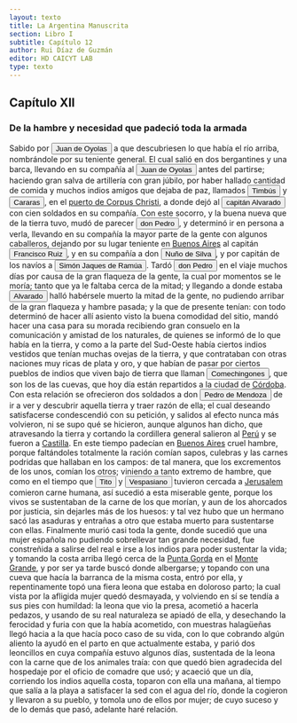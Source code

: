 ```yaml
---
layout: texto
title: La Argentina Manuscrita
section: Libro I
subtitle: Capítulo 12
author: Rui Díaz de Guzmán
editor: HD CAICYT LAB
type: texto
---
```


## Capítulo XII
### De la hambre y necesidad que padeció toda la armada


Sabido por <button class="balloon" data-balloon-pos="up" data-balloon-length="large" data-balloon="Explorer">Juan de Oyolas</button> a que descubriesen lo que había el río arriba, nombrándole por su teniente general. El cual salió en dos bergantines y una barca, llevando en su compañía al <button class="balloon" data-balloon-pos="up" data-balloon-length="large" data-balloon="Explorer">Juan de Oyolas</button> antes del partirse; haciendo gran salva de artillería con gran júbilo, por haber hallado cantidad de comida y muchos indios amigos que dejaba de paz, llamados <button class="balloon" data-balloon-pos="up" data-balloon-length="large" data-balloon="person">Timbús</button> y <button class="balloon" data-balloon-pos="up" data-balloon-length="large" data-balloon="person">Cararas</button>, en el <a href="https://recogito.pelagios.org/document/wzqxhk0h3vpikm/part/1/edit#ccc16fc2-7d89-4f04-b936-89ec9b2a0084" target="_blank">puerto de Corpus Christi</a>, a donde dejó al <button class="balloon" data-balloon-pos="up" data-balloon-length="large" data-balloon="person">capitán Alvarado</button> con cien soldados en su compañía. Con este socorro, y la buena nueva que de la tierra tuvo, mudó de parecer <button class="balloon" data-balloon-pos="up" data-balloon-length="large" data-balloon="person">don Pedro</button>, y determinó ir en persona a verla, llevando en su compañía la mayor parte de la gente con algunos caballeros, dejando por su lugar teniente en <a href="https://recogito.pelagios.org/document/wzqxhk0h3vpikm/part/1/edit#b9ece4a0-6f71-4d4d-abe0-cfc9f7b9ef7f" target="_blank">Buenos Aires</a> al capitán <button class="balloon" data-balloon-pos="up" data-balloon-length="large" data-balloon="person">Francisco Ruiz</button>, y en su compañía a don <button class="balloon" data-balloon-pos="up" data-balloon-length="large" data-balloon="person">Nuño de Silva</button>, y por capitán de los navíos a <button class="balloon" data-balloon-pos="up" data-balloon-length="large" data-balloon="person">Simón Jaques de Ramúa</button>. Tardó <button class="balloon" data-balloon-pos="up" data-balloon-length="large" data-balloon="person">don Pedro</button> en el viaje muchos días por causa de la gran flaqueza de la gente, la cual por momentos se le moría; tanto que ya le faltaba cerca de la mitad; y llegando a donde estaba <button class="balloon" data-balloon-pos="up" data-balloon-length="large" data-balloon="person">Alvarado</button> halló habérsele muerto la mitad de la gente, no pudiendo arribar de la gran flaqueza y hambre pasada; y la que de presente tenían: con todo determinó de hacer allí asiento visto la buena comodidad del sitio, mandó hacer una casa para su morada recibiendo gran consuelo en la comunicación y amistad de los naturales, de quienes se informó de lo que había en la tierra, y como a la parte del Sud-Oeste había ciertos indios vestidos que tenían muchas ovejas de la tierra, y que contrataban con otras naciones muy ricas de plata y oro, y que habían de pasar por ciertos pueblos de indios que viven bajo de tierra que llaman <button class="balloon" data-balloon-pos="up" data-balloon-length="large" data-balloon="person">Comechingones</button>, que son los de las cuevas, que hoy día están repartidos a la ciudad de <a href="https://recogito.pelagios.org/document/wzqxhk0h3vpikm/part/1/edit#417d5e9f-109b-432b-bf48-c944abaae6f9" target="_blank">Córdoba</a>. Con esta relación se ofrecieron dos soldados a don <button class="balloon" data-balloon-pos="up" data-balloon-length="large" data-balloon="person">Pedro de Mendoza</button> de ir a ver y descubrir aquella tierra y traer razón de ella; el cual deseando satisfacerse condescendió con su petición, y salidos al efecto nunca más volvieron, ni se supo qué se hicieron, aunque algunos han dicho, que atravesando la tierra y cortando la cordillera general salieron al <a href="https://recogito.pelagios.org/document/wzqxhk0h3vpikm/part/1/edit#7586cbdc-6fd0-43ea-8bca-fd21105088bd" target="_blank">Perú</a> y se fueron a <a href="https://recogito.pelagios.org/document/wzqxhk0h3vpikm/part/1/edit#ef0e95d9-ae49-4a97-a380-814d48178b5d" target="_blank">Castilla</a>. En este tiempo padecían en <a href="https://recogito.pelagios.org/document/wzqxhk0h3vpikm/part/1/edit#066b79df-7f67-477f-8d6b-a202da003b34" target="_blank">Buenos Aires</a> cruel hambre, porque faltándoles totalmente la ración comían sapos, culebras y las carnes podridas que hallaban en los campos: de tal manera, que los excrementos de los unos, comían los otros; viniendo a tanto extremo de hambre, que como en el tiempo que <button class="balloon" data-balloon-pos="up" data-balloon-length="large" data-balloon="person">Tito</button> y <button class="balloon" data-balloon-pos="up" data-balloon-length="large" data-balloon="person">Vespasiano</button> tuvieron cercada a <a href="https://recogito.pelagios.org/document/wzqxhk0h3vpikm/part/1/edit#9777a964-03c6-4304-b013-ae654a1cbf51" target="_blank">Jerusalem</a> comieron carne humana, así sucedió a esta miserable gente, porque los vivos se sustentaban de la carne de los que morían, y aun de los ahorcados por justicia, sin dejarles más de los huesos: y tal vez hubo que un hermano sacó las asaduras y entrañas a otro que estaba muerto para sustentarse con ellas. Finalmente murió casi toda la gente, donde sucedió que una mujer española no pudiendo sobrellevar tan grande necesidad, fue constreñida a salirse del real e irse a los indios para poder sustentar la vida; y tomando la costa arriba llegó cerca de la <a href="https://recogito.pelagios.org/document/wzqxhk0h3vpikm/part/1/edit#f355440f-679b-4859-8e70-7a25f5aa9353" target="_blank">Punta Gorda</a> en el <a href="https://recogito.pelagios.org/document/wzqxhk0h3vpikm/part/1/edit#1418123a-620a-497a-ae58-0664df4461ee" target="_blank">Monte Grande</a>, y por ser ya tarde buscó donde albergarse; y topando con una cueva que hacía la barranca de la misma costa, entró por ella, y repentinamente topó una fiera leona que estaba en doloroso parto; la cual vista por la afligida mujer quedó desmayada, y volviendo en sí se tendía a sus pies con humildad: la leona que vio la presa, acometió a hacerla pedazos, y usando de su real naturaleza se apiadó de ella, y desechando la ferocidad y furia con que la había acometido, con muestras halagüeñas llegó hacia a la que hacía poco caso de su vida, con lo que cobrando algún aliento la ayudó en el parto en que actualmente estaba, y parió dos leoncillos en cuya compañía estuvo algunos días, sustentada de la leona con la carne que de los animales traía: con que quedó bien agradecida del hospedaje por el oficio de comadre que usó; y acaeció que un día, corriendo los indios aquella costa, toparon con ella una mañana, al tiempo que salía a la playa a satisfacer la sed con el agua del río, donde la cogieron y llevaron a su pueblo, y tomola uno de ellos por mujer; de cuyo suceso y de lo demás que pasó, adelante haré relación.
